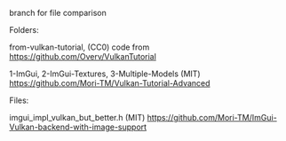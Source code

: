 branch for file comparison

Folders:

from-vulkan-tutorial, (CC0) code from https://github.com/Overv/VulkanTutorial

1-ImGui, 2-ImGui-Textures, 3-Multiple-Models (MIT) https://github.com/Mori-TM/Vulkan-Tutorial-Advanced

Files:

imgui_impl_vulkan_but_better.h (MIT) https://github.com/Mori-TM/ImGui-Vulkan-backend-with-image-support
